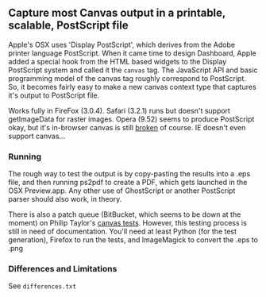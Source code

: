 ## Capture most Canvas output in a printable, scalable, PostScript file

Apple's OSX uses 'Display PostScript', which derives from the Adobe printer language PostScript.  When it came time to design Dashboard, Apple added a special hook from the HTML based widgets to the Display PostScript system and called it the `canvas` tag.  The JavaScript API and basic programming model of the canvas tag roughly correspond to PostScript.  So, it becomes fairly easy to make a new canvas context type that captures it's output to PostScript file.

Works fully in FireFox (3.0.4).  Safari (3.2.1) runs but doesn't support getImageData for raster images.  Opera (9.52) seems to produce PostScript okay, but it's in-browser canvas is still [broken](http://philip.html5.org/tests/canvas/suite/tests/2d.path.arc.scale.2.html) of course.  IE doesn't even support canvas...

### Running

The rough way to test the output is by copy-pasting the results into a .eps file, and then running ps2pdf to create a PDF, which gets launched in the OSX Preview.app.  Any other use of GhostScript or another PostScript parser should also work, in theory.

There is also a patch queue (BitBucket, which seems to be down at the moment) on Philip Taylor's [canvas tests](http://philip.html5.org/tests/canvas/suite/tests/).  However, this testing process is still in need of documentation.  You'll need at least Python (for the test generation), Firefox to run the tests, and ImageMagick to convert the .eps to .png 

### Differences and Limitations

See `differences.txt`
